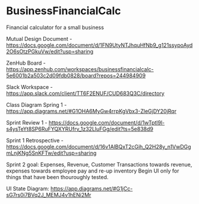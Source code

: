 # BusinessFinancialCalc
Financial calculator for a small business 

Mutual Design Document - https://docs.google.com/document/d/1FN9UtyNTJhquHfNb9_g121ssypoAyd2O6sOtzPGkuVw/edit?usp=sharing

ZenHub Board - https://app.zenhub.com/workspaces/businessfinancialcalc-5e6001b2a503c2d09fdb0828/board?repos=244984909

Slack Workspace - https://app.slack.com/client/TT6F2ENUF/CUD683Q3C/directory

Class Diagram Spring 1 - https://app.diagrams.net/#G1OHA6MyGw4rrpKgVbx3-ZleGjDY20jRqr

Sprint Review 1 - https://docs.google.com/document/d/1wTptl9l-s4ysTeYt8SP6RuFYQXYRUfrv_1z32LluFGg/edit?ts=5e838d9

Sprint 1 Retrospective - https://docs.google.com/document/d/16v1AlBQxT2cGih_Q2H28y_n1VwDGgmLnjKNg5SnKFTw/edit?usp=sharing

Sprint 2 goal: Expenses, Revenue, Customer Transactions towards revenue, expenses towards employee pay and re-up inventory
Begin UI only for things that have been thouroughly tested. 

UI State Diagram: https://app.diagrams.net/#G1jCc-sG7rs0i7BVq2J_MEMJ4v1hENi2Mr
